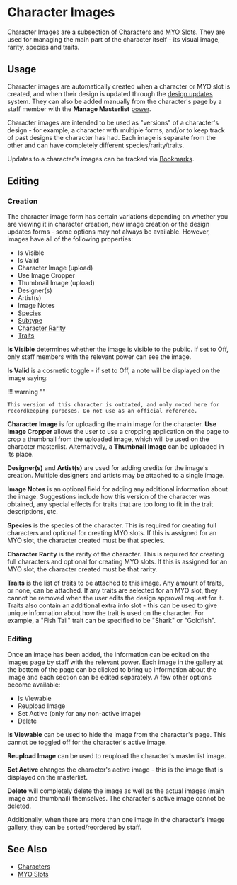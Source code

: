# Character Images

Character Images are a subsection of [Characters](characters.md) and [MYO Slots](myo-slots.md). They are used for managing the main part of the character itself - its visual image, rarity, species and traits.

## Usage

Character images are automatically created when a character or MYO slot is created, and when their design is updated through the [design updates](design-updates.md) system. They can also be added manually from the character's page by a staff member with the **Manage Masterlist** [power](user-ranks.md).

Character images are intended to be used as "versions" of a character's design - for example, a character with multiple forms, and/or to keep track of past designs the character has had. Each image is separate from the other and can have completely different species/rarity/traits.

Updates to a character's images can be tracked via [Bookmarks](bookmarks.md).

## Editing

### Creation

The character image form has certain variations depending on whether you are viewing it in character creation, new image creation or the design updates forms - some options may not always be available. However, images have all of the following properties:

- Is Visible
- Is Valid
- Character Image (upload)
- Use Image Cropper
- Thumbnail Image (upload)
- Designer(s)
- Artist(s)
- Image Notes
- [Species](species.md)
- [Subtype](species.md)
- [Character Rarity](rarities.md)
- [Traits](traits.md)

**Is Visible** determines whether the image is visible to the public. If set to Off, only staff members with the relevant power can see the image.

**Is Valid** is a cosmetic toggle - if set to Off, a note will be displayed on the image saying:

!!! warning ""

    This version of this character is outdated, and only noted here for recordkeeping purposes. Do not use as an official reference.

**Character Image** is for uploading the main image for the character. **Use Image Cropper** allows the user to use a cropping application on the page to crop a thumbnail from the uploaded image, which will be used on the character masterlist. Alternatively, a **Thumbnail Image** can be uploaded in its place.

**Designer(s)** and **Artist(s)** are used for adding credits for the image's creation. Multiple designers and artists may be attached to a single image.

**Image Notes** is an optional field for adding any additional information about the image. Suggestions include how this version of the character was obtained, any special effects for traits that are too long to fit in the trait descriptions, etc.

**Species** is the species of the character. This is required for creating full characters and optional for creating MYO slots. If this is assigned for an MYO slot, the character created must be that species.

**Character Rarity** is the rarity of the character. This is required for creating full characters and optional for creating MYO slots. If this is assigned for an MYO slot, the character created must be that rarity.

**Traits** is the list of traits to be attached to this image. Any amount of traits, or none, can be attached. If any traits are selected for an MYO slot, they cannot be removed when the user edits the design approval request for it. Traits also contain an additional extra info slot - this can be used to give unique information about how the trait is used on the character. For example, a "Fish Tail" trait can be specified to be "Shark" or "Goldfish".

### Editing

Once an image has been added, the information can be edited on the images page by staff with the relevant power. Each image in the gallery at the bottom of the page can be clicked to bring up information about the image and each section can be edited separately. A few other options become available:

- Is Viewable
- Reupload Image
- Set Active (only for any non-active image)
- Delete

**Is Viewable** can be used to hide the image from the character's page. This cannot be toggled off for the character's active image.

**Reupload Image** can be used to reupload the character's masterlist image.

**Set Active** changes the character's active image - this is the image that is displayed on the masterlist.

**Delete** will completely delete the image as well as the actual images (main image and thumbnail) themselves. The character's active image cannot be deleted.

Additionally, when there are more than one image in the character's image gallery, they can be sorted/reordered by staff.

## See Also

- [Characters](characters.md)
- [MYO Slots](myo-slots.md)